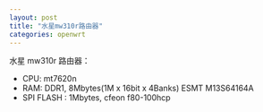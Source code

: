```yaml
---
layout: post
title: "水星mw310r路由器"
categories: openwrt
---
```


水星 mw310r 路由器：

* CPU: mt7620n
* RAM: DDR1, 8Mbytes(1M x 16bit x 4Banks) ESMT M13S64164A
* SPI FLASH : 1Mbytes, cfeon f80-100hcp


